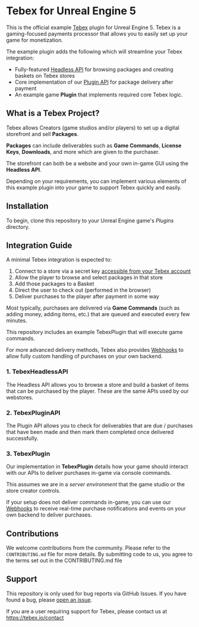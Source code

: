 # Tebex for Unreal Engine 5

This is the official example [Tebex](https://tebex.io/) plugin for Unreal Engine 5. Tebex is a gaming-focused payments processor that 
allows you to easily set up your game for monetization.

The example plugin adds the following which will streamline your Tebex integration:
- Fully-featured [Headless API](https://docs.tebex.io/developers/headless-api/overview) for browsing packages and creating baskets on Tebex stores
- Core implementation of our [Plugin API](https://docs.tebex.io/plugin) for package delivery after payment
- An example game **Plugin** that implements required core Tebex logic.

## What is a Tebex Project?
Tebex allows Creators (game studios and/or players) to set up a digital storefront and sell **Packages**.

**Packages** can include deliverables such as **Game Commands**, **License Keys**, **Downloads**, and more which are given to the purchaser.

The storefront can both be a website and your own in-game GUI using the **Headless API**.

Depending on your requirements, you can implement various elements of this example plugin into your game to support Tebex quickly and easily.

## Installation

To begin, clone this repository to your Unreal Engine game's *Plugins* directory.

## Integration Guide

A minimal Tebex integration is expected to:
1. Connect to a store via a secret key [accessible from your Tebex account](https://tebex.io/)
2. Allow the player to browse and select packages in that store
3. Add those packages to a Basket
4. Direct the user to check out (performed in the browser)
5. Deliver purchases to the player after payment in some way

Most typically, purchases are delivered via **Game Commands** (such as adding money, adding items, etc.) that are queued and executed every few minutes. 

This repository includes an example TebexPlugin that will execute game commands.

For more advanced delivery methods, Tebex also provides [Webhooks](https://docs.tebex.io/developers/webhooks/overview) to allow fully custom handling of purchases on your own backend. 

### 1. TebexHeadlessAPI

The Headless API allows you to browse a store and build a basket of items that can be purchased by the player. These are the same APIs used by our webstores.

### 2. TebexPluginAPI

The Plugin API allows you to check for deliverables that are due / purchases that have been made and then mark them completed once delivered successfully.

### 3. TebexPlugin

Our implementation in **TebexPlugin** details how your game should interact with our APIs to deliver purchases in-game via console commands.

This assumes we are in a _server environment_ that the game studio or the store creator controls.

If your setup does not deliver commands in-game, you can use our [Webhooks](https://docs.tebex.io/developers/webhooks/overview) to receive real-time purchase notifications and events on your own backend to deliver purchases.

## Contributions
We welcome contributions from the community. Please refer to the `CONTRIBUTING.md` file for more details. By submitting code to us, you agree to the terms set out in the CONTRIBUTING.md file

## Support
This repository is only used for bug reports via GitHub Issues. If you have found a bug, please [open an issue](https://github.com/tebexio/Tebex-UE5/issues).

If you are a user requiring support for Tebex, please contact us at https://tebex.io/contact